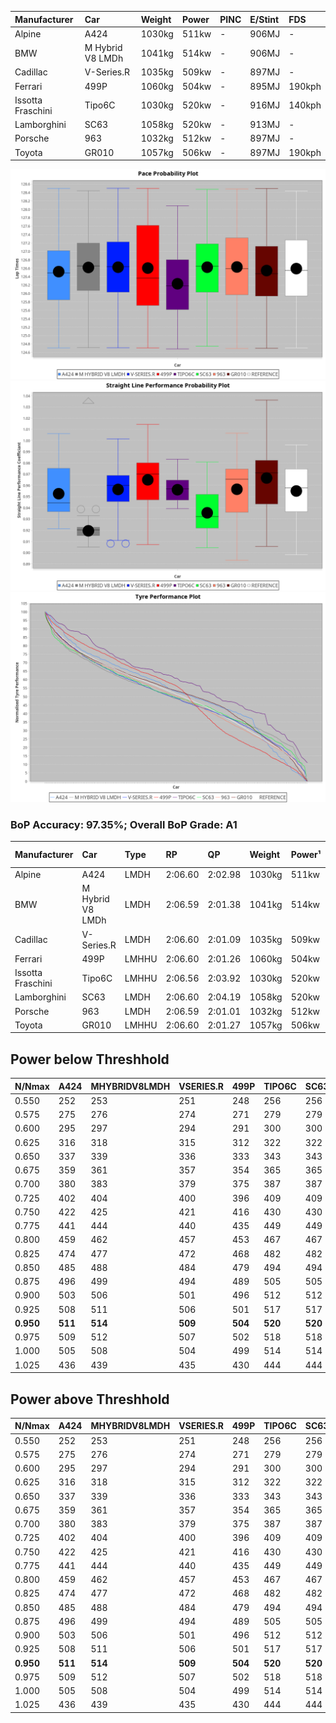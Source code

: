 |Manufacturer|Car|Weight|Power|PINC|E/Stint|FDS|
|:-|:-|:-|:-|:-|:-|:-|
|Alpine|A424|1030kg|511kw|-|906MJ|-|
|BMW|M Hybrid V8 LMDh|1041kg|514kw|-|906MJ|-|
|Cadillac|V-Series.R|1035kg|509kw|-|897MJ|-|
|Ferrari|499P|1060kg|504kw|-|895MJ|190kph|
|Issotta Fraschini|Tipo6C|1030kg|520kw|-|916MJ|140kph|
|Lamborghini|SC63|1058kg|520kw|-|913MJ|-|
|Porsche|963|1032kg|512kw|-|897MJ|-|
|Toyota|GR010|1057kg|506kw|-|897MJ|190kph|

![PACECHART](./IMG/AUTO.png)
![STRAIGHTLINEPERFORMANCECHART](./IMG/AUTO_sp.png)
![TYREPERFORMANCECHART](./IMG/AUTO_tw.png)

### BoP Accuracy: 97.35%; Overall BoP Grade: A1
|Manufacturer|Car|Type|RP|QP|Weight|Power¹|Threshhold|PINC|Power²|E/Stint|AVG Vmax|FDS|RDLC|L/Stint|BOP-Grade|ModelAccuracy|ModelPoints|Match%|
|:-|:-|:-|:-|:-|:-|:-|:-|:-|:-|:-|:-|:-|:-|:-|:-|:-|:-|:-|
|Alpine|A424|LMDH|2:06.60|2:02.98|1030kg|511kw|0.0kph|-|511kw|906MJ|303.89kph|-|1.04|25|~A1|81.15%|521|100.00%|
|BMW|M Hybrid V8 LMDh|LMDH|2:06.59|2:01.38|1041kg|514kw|0.0kph|-|514kw|906MJ|299.50kph|-|1.03|25|~A1|98.60%|1690|100.00%|
|Cadillac|V-Series.R|LMDH|2:06.60|2:01.09|1035kg|509kw|0.0kph|-|509kw|897MJ|303.70kph|-|1.03|25|~A1|91.10%|1770|97.20%|
|Ferrari|499P|LMHHU|2:06.60|2:01.26|1060kg|504kw|0.0kph|-|504kw|895MJ|304.24kph|190kph|1.03|25|~A1|84.26%|2292|100.00%|
|Issotta Fraschini|Tipo6C|LMHHU|2:06.56|2:03.92|1030kg|520kw|0.0kph|-|520kw|916MJ|305.12kph|140kph|1.08|25|+A2|66.67%|96|90.32%|
|Lamborghini|SC63|LMDH|2:06.60|2:04.19|1058kg|520kw|0.0kph|-|520kw|913MJ|300.81kph|-|1.03|25|+A2|96.77%|419|91.24%|
|Porsche|963|LMDH|2:06.59|2:01.01|1032kg|512kw|0.0kph|-|512kw|897MJ|304.52kph|-|1.03|25|~A1|93.14%|5746|100.00%|
|Toyota|GR010|LMHHU|2:06.60|2:01.27|1057kg|506kw|0.0kph|-|506kw|897MJ|304.75kph|190kph|1.03|25|~A1|87.37%|3154|100.00%|

## Power below Threshhold
|N/Nmax|A424|MHYBRIDV8LMDH|VSERIES.R|499P|TIPO6C|SC63|963|GR010|
|:-|:-|:-|:-|:-|:-|:-|:-|:-|
|0.550|252|253|251|248|256|256|252|249|
|0.575|275|276|274|271|279|279|275|272|
|0.600|295|297|294|291|300|300|296|292|
|0.625|316|318|315|312|322|322|317|313|
|0.650|337|339|336|333|343|343|338|334|
|0.675|359|361|357|354|365|365|359|355|
|0.700|380|383|379|375|387|387|381|377|
|0.725|402|404|400|396|409|409|403|398|
|0.750|422|425|421|416|430|430|423|418|
|0.775|441|444|440|435|449|449|442|437|
|0.800|459|462|457|453|467|467|460|454|
|0.825|474|477|472|468|482|482|475|469|
|0.850|485|488|484|479|494|494|486|481|
|0.875|496|499|494|489|505|505|497|491|
|0.900|503|506|501|496|512|512|504|498|
|0.925|508|511|506|501|517|517|509|503|
|**0.950**|**511**|**514**|**509**|**504**|**520**|**520**|**512**|**506**|
|0.975|509|512|507|502|518|518|510|504|
|1.000|505|508|504|499|514|514|506|501|
|1.025|436|439|435|430|444|444|437|432|

## Power above Threshhold
|N/Nmax|A424|MHYBRIDV8LMDH|VSERIES.R|499P|TIPO6C|SC63|963|GR010|
|:-|:-|:-|:-|:-|:-|:-|:-|:-|
|0.550|252|253|251|248|256|256|252|249|
|0.575|275|276|274|271|279|279|275|272|
|0.600|295|297|294|291|300|300|296|292|
|0.625|316|318|315|312|322|322|317|313|
|0.650|337|339|336|333|343|343|338|334|
|0.675|359|361|357|354|365|365|359|355|
|0.700|380|383|379|375|387|387|381|377|
|0.725|402|404|400|396|409|409|403|398|
|0.750|422|425|421|416|430|430|423|418|
|0.775|441|444|440|435|449|449|442|437|
|0.800|459|462|457|453|467|467|460|454|
|0.825|474|477|472|468|482|482|475|469|
|0.850|485|488|484|479|494|494|486|481|
|0.875|496|499|494|489|505|505|497|491|
|0.900|503|506|501|496|512|512|504|498|
|0.925|508|511|506|501|517|517|509|503|
|**0.950**|**511**|**514**|**509**|**504**|**520**|**520**|**512**|**506**|
|0.975|509|512|507|502|518|518|510|504|
|1.000|505|508|504|499|514|514|506|501|
|1.025|436|439|435|430|444|444|437|432|
